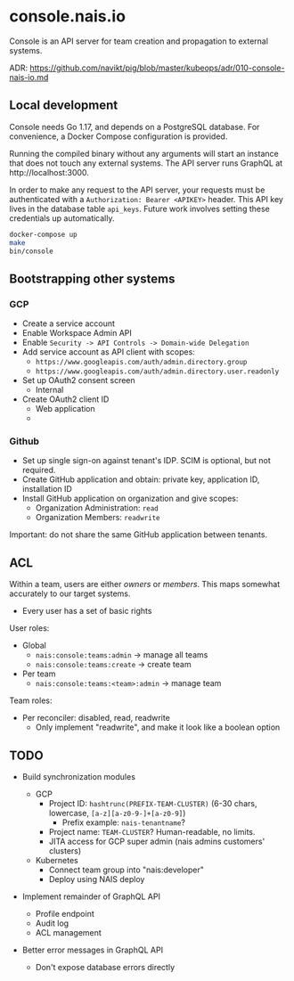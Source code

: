 # console.nais.io

Console is an API server for team creation and propagation to external systems.

ADR: https://github.com/navikt/pig/blob/master/kubeops/adr/010-console-nais-io.md


## Local development

Console needs Go 1.17, and depends on a PostgreSQL database.
For convenience, a Docker Compose configuration is provided.

Running the compiled binary without any arguments will start an instance that
does not touch any external systems. The API server runs GraphQL at http://localhost:3000.

In order to make any request to the API server, your requests must be authenticated
with a `Authorization: Bearer <APIKEY>` header. This API key lives in the database table `api_keys`.
Future work involves setting these credentials up automatically.

```sh
docker-compose up
make
bin/console
```


## Bootstrapping other systems

### GCP
* Create a service account
* Enable Workspace Admin API
* Enable `Security -> API Controls -> Domain-wide Delegation`
* Add service account as API client with scopes:
  * `https://www.googleapis.com/auth/admin.directory.group`
  * `https://www.googleapis.com/auth/admin.directory.user.readonly`
* Set up OAuth2 consent screen
  * Internal
* Create OAuth2 client ID
  * Web application
  * 

### Github
* Set up single sign-on against tenant's IDP. SCIM is optional, but not required.
* Create GitHub application and obtain: private key, application ID, installation ID
* Install GitHub application on organization and give scopes:
  * Organization Administration: `read`
  * Organization Members: `readwrite`

Important: do not share the same GitHub application between tenants.


## ACL

Within a team, users are either _owners_ or _members_. This maps somewhat accurately
to our target systems.

* Every user has a set of basic rights

User roles:

* Global
  * `nais:console:teams:admin` -> manage all teams
  * `nais:console:teams:create` -> create team
* Per team
  * `nais:console:teams:<team>:admin` -> manage team

Team roles:

* Per reconciler: disabled, read, readwrite
  * Only implement "readwrite", and make it look like a boolean option

## TODO

* Build synchronization modules
  * GCP
    * Project ID: `hashtrunc(PREFIX-TEAM-CLUSTER)` (6-30 chars, lowercase, `[a-z][a-z0-9-]+[a-z0-9]`)
      * Prefix example: `nais-tenantname`?
    * Project name: `TEAM-CLUSTER`? Human-readable, no limits.
    * JITA access for GCP super admin (nais admins customers' clusters)
  * Kubernetes
    * Connect team group into "nais:developer"
    * Deploy using NAIS deploy

* Implement remainder of GraphQL API
  * Profile endpoint
  * Audit log
  * ACL management

* Better error messages in GraphQL API
  * Don't expose database errors directly